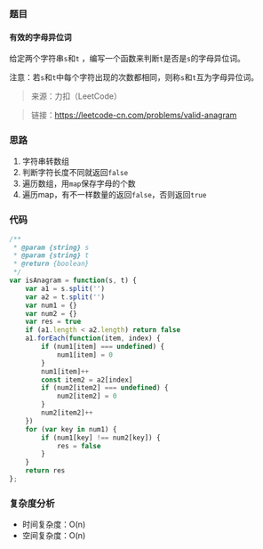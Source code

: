 ### 题目

#### 有效的字母异位词
给定两个字符串`s`和`t` ，编写一个函数来判断`t`是否是`s`的字母异位词。

注意：若`s`和`t`中每个字符出现的次数都相同，则称`s`和`t`互为字母异位词。

> 来源：力扣（LeetCode）

> 链接：https://leetcode-cn.com/problems/valid-anagram


### 思路

1. 字符串转数组
2. 判断字符长度不同就返回`false`
3. 遍历数组，用`map`保存字母的个数
4. 遍历map，有不一样数量的返回`false`，否则返回`true`


### 代码

```js
/**
 * @param {string} s
 * @param {string} t
 * @return {boolean}
 */
var isAnagram = function(s, t) {
    var a1 = s.split('')
    var a2 = t.split('')
    var num1 = {}
    var num2 = {}
    var res = true
    if (a1.length < a2.length) return false
    a1.forEach(function(item, index) {
        if (num1[item] === undefined) {
            num1[item] = 0
        }
        num1[item]++
        const item2 = a2[index]
        if (num2[item2] === undefined) {
            num2[item2] = 0
        }
        num2[item2]++
    })
    for (var key in num1) {
        if (num1[key] !== num2[key]) {
            res = false
        }
    }
    return res
};
```

### 复杂度分析

- 时间复杂度：O(n)
- 空间复杂度：O(n)
